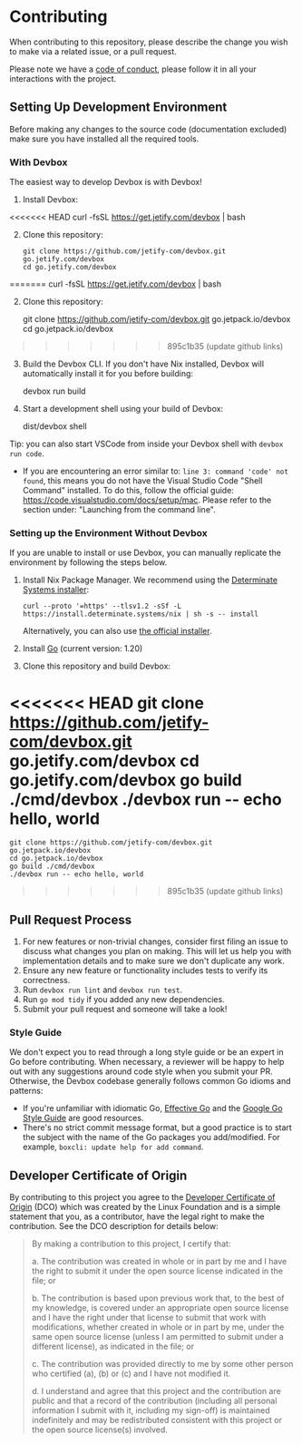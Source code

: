 # Contributing

When contributing to this repository, please describe the change you wish to make via a related issue, or a pull request.

Please note we have a [code of conduct](CODE_OF_CONDUCT.md), please follow it in all your interactions with the project.

## Setting Up Development Environment

Before making any changes to the source code (documentation excluded) make sure you have installed all the required tools.

### With Devbox

The easiest way to develop Devbox is with Devbox!

1. Install Devbox:

<<<<<<< HEAD
       curl -fsSL https://get.jetify.com/devbox | bash

2. Clone this repository:

       git clone https://github.com/jetify-com/devbox.git go.jetify.com/devbox
       cd go.jetify.com/devbox
=======
    curl -fsSL https://get.jetify.com/devbox | bash

2. Clone this repository:

    git clone https://github.com/jetify-com/devbox.git go.jetpack.io/devbox
    cd go.jetpack.io/devbox
>>>>>>> 895c1b35 (update github links)

3. Build the Devbox CLI. If you don't have Nix installed, Devbox will automatically install it for you before building:

    devbox run build

4. Start a development shell using your build of Devbox:

    dist/devbox shell

Tip: you can also start VSCode from inside your Devbox shell with `devbox run code`.

-   If you are encountering an error similar to: `line 3: command 'code' not found`, this means you do not have the Visual Studio Code "Shell Command" installed. To do this, follow the official guide: https://code.visualstudio.com/docs/setup/mac. Please refer to the section under: "Launching from the command line".

### Setting up the Environment Without Devbox

If you are unable to install or use Devbox, you can manually replicate the environment by following the steps below.

1.  Install Nix Package Manager. We recommend using the [Determinate Systems installer](https://github.com/DeterminateSystems/nix-installer):

        curl --proto '=https' --tlsv1.2 -sSf -L https://install.determinate.systems/nix | sh -s -- install

    Alternatively, you can also use [the official installer](https://nixos.org/download.html).

2.  Install [Go](https://go.dev/doc/install) (current version: 1.20)

3.  Clone this repository and build Devbox:

<<<<<<< HEAD
       git clone https://github.com/jetify-com/devbox.git go.jetify.com/devbox
       cd go.jetify.com/devbox
       go build ./cmd/devbox
       ./devbox run -- echo hello, world
=======
    git clone https://github.com/jetify-com/devbox.git go.jetpack.io/devbox
    cd go.jetpack.io/devbox
    go build ./cmd/devbox
    ./devbox run -- echo hello, world
>>>>>>> 895c1b35 (update github links)

## Pull Request Process

1. For new features or non-trivial changes, consider first filing an issue to discuss what changes you plan on making. This will let us help you with implementation details and to make sure we don't duplicate any work.
2. Ensure any new feature or functionality includes tests to verify its correctness.
3. Run `devbox run lint` and `devbox run test`.
4. Run `go mod tidy` if you added any new dependencies.
5. Submit your pull request and someone will take a look!

### Style Guide

We don't expect you to read through a long style guide or be an expert in Go before contributing. When necessary, a reviewer will be happy to help out with any suggestions around code style when you submit your PR. Otherwise, the Devbox codebase generally follows common Go idioms and patterns:

-   If you're unfamiliar with idiomatic Go, [Effective Go](https://go.dev/doc/effective_go) and the [Google Go Style Guide](https://google.github.io/styleguide/go) are good resources.
-   There's no strict commit message format, but a good practice is to start the subject with the name of the Go packages you add/modified. For example, `boxcli: update help for add command`.

## Developer Certificate of Origin

By contributing to this project you agree to the [Developer Certificate of Origin](https://developercertificate.org/) (DCO) which was created by the Linux Foundation and is a simple statement that you, as a contributor, have the legal right to make the contribution. See the DCO description for details below:

> By making a contribution to this project, I certify that:
>
> a. The contribution was created in whole or in part by me and I have the right to submit it under the open source license indicated in the file; or
>
> b. The contribution is based upon previous work that, to the best of my knowledge, is covered under an appropriate open source license and I have the right under that license to submit that work with modifications, whether created in whole or in part by me, under the same open source license (unless I am permitted to submit under a different license), as indicated in the file; or
>
> c. The contribution was provided directly to me by some other person who certified (a), (b) or (c) and I have not modified it.
>
> d. I understand and agree that this project and the contribution are public and that a record of the contribution (including all personal information I submit with it, including my sign-off) is maintained indefinitely and may be redistributed consistent with this project or the open source license(s) involved.
